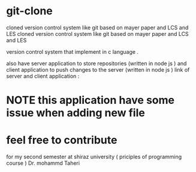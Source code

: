 # git-clone
cloned version control system like git based on mayer paper and LCS and LES 	cloned version control system like git based on mayer paper and LCS and LES 


version control system that implement in c language . 

also have server application to store repositories (written in node js )
and client application to push changes to the server (written in node js )
link of server and client application :

# NOTE this application have some issue when adding new file 
# feel free to contribute 

for my second semester at shiraz university ( priciples of programming course )
Dr. mohammd Taheri 
